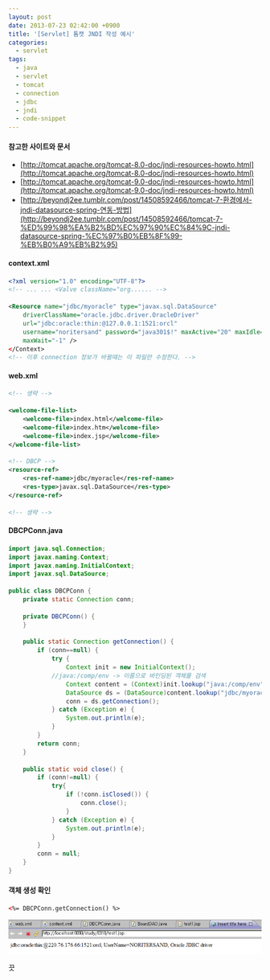 ```yaml
---
layout: post
date: 2013-07-23 02:42:00 +0900
title: '[Servlet] 톰캣 JNDI 작성 예시'
categories:
  - servlet
tags:
  - java
  - servlet
  - tomcat
  - connection
  - jdbc
  - jndi
  - code-snippet
---
```


#### 참고한 사이트와 문서

- [http://tomcat.apache.org/tomcat-8.0-doc/jndi-resources-howto.html](http://tomcat.apache.org/tomcat-8.0-doc/jndi-resources-howto.html)
- [http://tomcat.apache.org/tomcat-9.0-doc/jndi-resources-howto.html](http://tomcat.apache.org/tomcat-9.0-doc/jndi-resources-howto.html)
- [http://beyondj2ee.tumblr.com/post/14508592466/tomcat-7-환경에서-jndi-datasource-spring-연동-방법](http://beyondj2ee.tumblr.com/post/14508592466/tomcat-7-%ED%99%98%EA%B2%BD%EC%97%90%EC%84%9C-jndi-datasource-spring-%EC%97%B0%EB%8F%99-%EB%B0%A9%EB%B2%95)

#### context.xml

```xml
<?xml version="1.0" encoding="UTF-8"?>
<!-- ... ... <Valve className="org...... -->

<Resource name="jdbc/myoracle" type="javax.sql.DataSource"
    driverClassName="oracle.jdbc.driver.OracleDriver"
    url="jdbc:oracle:thin:@127.0.0.1:1521:orcl"
    username="noritersand" password="java301$!" maxActive="20" maxIdle="10"
    maxWait="-1" />
</Context>
<!-- 이후 connection 정보가 바뀔때는 이 파일만 수정한다. -->
```

#### web.xml

```xml
<!-- 생략 -->

<welcome-file-list>
    <welcome-file>index.html</welcome-file>
    <welcome-file>index.htm</welcome-file>
    <welcome-file>index.jsp</welcome-file>
</welcome-file-list>

<!-- DBCP -->
<resource-ref>
    <res-ref-name>jdbc/myoracle</res-ref-name>
    <res-type>javax.sql.DataSource</res-type>
</resource-ref>

<!-- 생략 -->
```

#### DBCPConn.java

```java
import java.sql.Connection;
import javax.naming.Context;
import javax.naming.InitialContext;
import javax.sql.DataSource;

public class DBCPConn {
    private static Connection conn;

    private DBCPConn() {
    }

    public static Connection getConnection() {
        if (conn==null) {
            try {
                Context init = new InitialContext();
            //java:/comp/env -> 이름으로 바인딩된 객체를 검색
                Context content = (Context)init.lookup("java:/comp/env");
                DataSource ds = (DataSource)content.lookup("jdbc/myoracle");
                conn = ds.getConnection();
            } catch (Exception e) {
                System.out.println(e);
            }
        }
        return conn;
    }

    public static void close() {
        if (conn!=null) {
            try{
                if (!conn.isClosed()) {
                    conn.close();
                }
            } catch (Exception e) {
                System.out.println(e);
            }
        }
        conn = null;
    }
}
```

#### 객체 생성 확인

```xml
<%= DBCPConn.getConnection() %>
```

![](/images/jndi-tomcat-1.png)

끗

